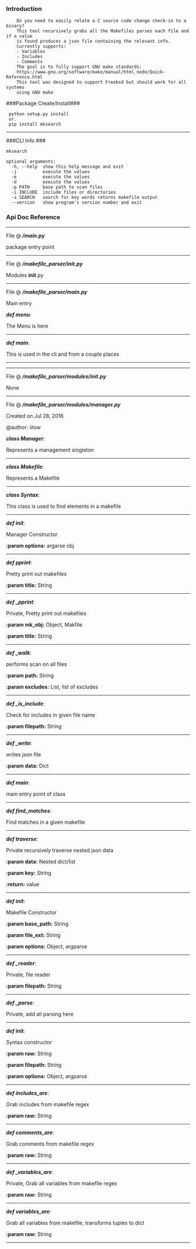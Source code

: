 ### Introduction
```
    Do you need to easily relate a C source code change check-in to a binary?
    This tool recursively grabs all the Makefiles parses each file and if a value
    is found produces a json file containing the relevant info.
    Currently supports:
    - Variables
    - Includes
    - Comments
    The goal is to fully support GNU make standards:
    https://www.gnu.org/software/make/manual/html_node/Quick-Reference.html
    This tool was designed to support Freebsd but should work for all systems 
    using GNU make
```
###Package Create/Install###
```
 python setup.py install
 or.
 pip install mksearch
```

****************************
###CLI Info ###
```
mksearch

optional arguments:
  -h, --help  show this help message and exit
  -j          execute the values
  -e          execute the values
  -d          execute the values
  -p PATH     base path to scan files
  -i INCLUDE  include files or directories
  -s SEARCH   search for key words returns makefile output
  --version   show program's version number and exit
```
### Api Doc Reference ###







**********************************************
 File @ ***/main.py***

package entry point

**********************************************
 File @ ***/makefile_parser/__init__.py***

Modules __init__.py

**********************************************
 File @ ***/makefile_parser/__main__.py***

Main entry


***def menu***: 

The Menu is here
**********************************************

***def main***: 

This is used in the cli and from a couple places
**********************************************
**********************************************
 File @ ***/makefile_parser/modules/__init__.py***

None

**********************************************
 File @ ***/makefile_parser/modules/manager.py***

Created on Jul 28, 2016

@author: iitow


***class Manager***: 

Represents a management singleton
    
**********************************************

***class Makefile***: 

Represents a Makefile
**********************************************

***class Syntax***: 

This class is used to find elements in a makefile
**********************************************

***def __init__***: 

Manager Constructor


**:param options:** argarse obj
**********************************************

***def pprint***: 

Pretty print out makefiles


**:param title:** String
**********************************************

***def _pprint***: 

Private, Pretty print out makefiles


**:param mk_obj:** Object, Makfile

**:param title:** String
**********************************************

***def _walk***: 

performs scan on all files

**:param path:** String

**:param excludes:** List, list of excludes
**********************************************

***def _is_include***: 

Check for includes in given file name

**:param filepath:** String
**********************************************

***def _write***: 

writes json file

**:param data:** Dict
**********************************************

***def main***: 

main entry point of class
**********************************************

***def find_matches***: 

Find matches in a given makefile
**********************************************

***def traverse***: 

Private recursively traverse nested json data

**:param data:** Nested dict/list

**:param key:** String

**:return:** value
**********************************************

***def __init__***: 

Makefile Constructor


**:param base_path:** String

**:param file_ext:** String

**:param options:** Object, argparse
**********************************************

***def _reader***: 

Private, file reader


**:param filepath:** String
**********************************************

***def _parse***: 

Private, add all parsing here
**********************************************

***def __init__***: 

Syntax constructor


**:param raw:** String

**:param filepath:** String

**:param options:** Object, argparse
**********************************************

***def includes_are***: 

Grab includes from makefile regex


**:param raw:** String
**********************************************

***def comments_are***: 

Grab comments from makefile regex


**:param raw:** String
**********************************************

***def _variables_are***: 

Private, Grab all variables from makefile regex


**:param raw:** String
**********************************************

***def variables_are***: 

Grab all variables from makefile, transforms tuples to dict


**:param raw:** String
**********************************************
